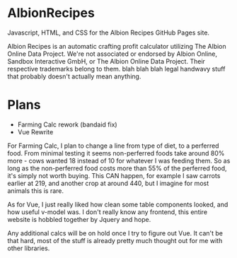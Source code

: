 # AlbionRecipes
Javascript, HTML, and CSS for the Albion Recipes GitHub Pages site.

Albion Recipes is an automatic crafting profit calculator utilizing The Albion Online Data Project. We're not associated or endorsed by Albion Online, Sandbox Interactive GmbH, or The Albion Online Data Project. Their respective trademarks belong to them. blah blah blah legal handwavy stuff that probably doesn't actually mean anything.


# Plans
* Farming Calc rework (bandaid fix)
* Vue Rewrite


For Farming Calc, I plan to change a line from type of diet, to a perferred food. From minimal testing it seems non-perferred foods take around 80% more - cows wanted 18 instead of 10 for whatever I was feeding them. So as long as the non-perferred food costs more than 55% of the perferred food, it's simply not worth buying. This CAN happen, for example I saw carrots earlier at 219, and another crop at around 440, but I imagine for most animals this is rare.

As for Vue, I just really liked how clean some table components looked, and how useful v-model was. I don't really know any frontend, this entire website is hobbled together by Jquery and hope.

Any additional calcs will be on hold once I try to figure out Vue. It can't be that hard, most of the stuff is already pretty much thought out for me with other libraries.
